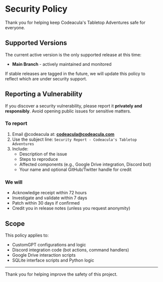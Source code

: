 # Security Policy

Thank you for helping keep Codeacula's Tabletop Adventures safe for everyone.

## Supported Versions

The current active version is the only supported release at this time:

- **Main Branch** - actively maintained and monitored

If stable releases are tagged in the future, we will update this policy to reflect which are under security support.

## Reporting a Vulnerability

If you discover a security vulnerability, please report it **privately and responsibly**. Avoid opening public issues for sensitive matters.

### To report

1. Email @codeacula at: **<codeacula@codeacula.com>**
2. Use the subject line: `Security Report - Codeacula's Tabletop Adventures`
3. Include:
   - Description of the issue
   - Steps to reproduce
   - Affected components (e.g., Google Drive integration, Discord bot)
   - Your name and optional GitHub/Twitter handle for credit

### We will

- Acknowledge receipt within 72 hours
- Investigate and validate within 7 days
- Patch within 30 days if confirmed
- Credit you in release notes (unless you request anonymity)

## Scope

This policy applies to:

- CustomGPT configurations and logic
- Discord integration code (bot actions, command handlers)
- Google Drive interaction scripts
- SQLite interface scripts and Python logic

---

Thank you for helping improve the safety of this project.
